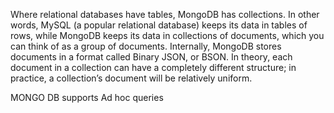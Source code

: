 
Where relational databases have tables, MongoDB has collections. In other words, MySQL (a popular relational database) keeps its data in tables of rows, while MongoDB keeps its data in collections of documents, which you can think of as a group of documents.
Internally, MongoDB stores documents in a format called Binary JSON, or BSON.
In theory, each document in a collection can have a completely different structure; in practice, a collection’s document will be relatively uniform.

MONGO DB supports Ad hoc queries
